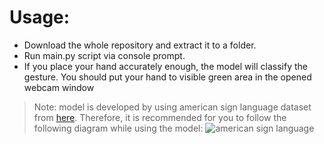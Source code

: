 # Usage:

* Download the whole repository and extract it to a folder.
* Run main.py script via console prompt. 
* If you place your hand accurately enough, the model will classify the gesture. You should put your hand to visible green area in the opened webcam window

> Note: model is developed by using american sign language dataset from [here](https://www.kaggle.com/datamunge/sign-language-mnist). Therefore, it is recommended for you to follow the following diagram while using the model:
![american sign language](https://www.researchgate.net/publication/328396430/figure/fig1/AS:683619848830976@1539999081795/The-26-letters-and-10-digits-of-American-Sign-Language-ASL.jpg)
